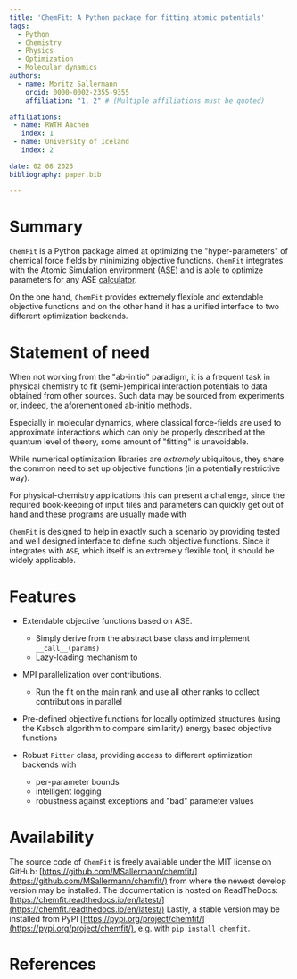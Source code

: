 ```yaml
---
title: 'ChemFit: A Python package for fitting atomic potentials'
tags:
  - Python
  - Chemistry
  - Physics
  - Optimization
  - Molecular dynamics
authors:
  - name: Moritz Sallermann
    orcid: 0000-0002-2355-9355
    affiliation: "1, 2" # (Multiple affiliations must be quoted)

affiliations:
 - name: RWTH Aachen
   index: 1
 - name: University of Iceland
   index: 2

date: 02 08 2025
bibliography: paper.bib

---
```


# Summary

`ChemFit` is a Python package aimed at optimizing the "hyper-parameters" of chemical force fields by minimizing objective functions. `ChemFit` integrates with the Atomic Simulation environment ([ASE](https://wiki.fysik.dtu.dk/ase/)) and is able to optimize parameters for any ASE [calculator](https://wiki.fysik.dtu.dk/ase/ase/calculators/calculators.html).

On the one hand, `ChemFit` provides extremely flexible and extendable objective functions and on the other hand it has a unified interface to two different optimization backends.

# Statement of need

When not working from the "ab-initio" paradigm, it is a frequent task in physical chemistry to fit (semi-)empirical interaction potentials to data obtained from other sources.
Such data may be sourced from experiments or, indeed, the aforementioned ab-initio methods.

Especially in molecular dynamics, where classical force-fields are used to approximate interactions which can only be properly described at the quantum level of theory, some amount of "fitting" is unavoidable.

While numerical optimization libraries are *extremely* ubiquitous, they share the common need to set up objective functions (in a potentially restrictive way).

For physical-chemistry applications this can present a challenge, since the required book-keeping of input files and parameters can quickly get out of hand and these programs are usually made with 

`ChemFit` is designed to help in exactly such a scenario by providing tested and well designed interface to define such objective functions.
Since it integrates with `ASE`, which itself is an extremely flexible tool, it should be widely applicable.

# Features

- Extendable objective functions based on ASE. 
  - Simply derive from the abstract base class and implement `__call__(params)`
  - Lazy-loading mechanism to

- MPI parallelization over contributions. 
  - Run the fit on the main rank and use all other ranks to collect contributions in parallel

- Pre-defined objective functions for locally optimized structures (using the Kabsch algorithm to compare similarity) energy based objective functions

- Robust `Fitter` class, providing access to different optimization backends with 
  - per-parameter bounds
  - intelligent logging
  - robustness against exceptions and "bad" parameter values

# Availability

The source code of `ChemFit` is freely available under the MIT license on GitHub: [https://github.com/MSallermann/chemfit/](https://github.com/MSallermann/chemfit/) from where the newest develop version may be installed.
The documentation is hosted on ReadTheDocs: [https://chemfit.readthedocs.io/en/latest/](https://chemfit.readthedocs.io/en/latest/)
Lastly, a stable version may be installed from PyPI [https://pypi.org/project/chemfit/](https://pypi.org/project/chemfit/), e.g. with `pip install chemfit`.

<!-- 
Citations to entries in paper.bib should be in
[rMarkdown](http://rmarkdown.rstudio.com/authoring_bibliographies_and_citations.html)
format.

If you want to cite a software repository URL (e.g. something on GitHub without a preferred
citation) then you can do it with the example BibTeX entry below for @fidgit.

For a quick reference, the following citation commands can be used:
- `@author:2001`  ->  "Author et al. (2001)"
- `[@author:2001]` -> "(Author et al., 2001)"
- `[@author1:2001; @author2:2001]` -> "(Author1 et al., 2001; Author2 et al., 2002)"

# Figures

Figures can be included like this:
![Caption for example figure.\label{fig:example}](figure.png)
and referenced from text using \autoref{fig:example}.

Figure sizes can be customized by adding an optional second parameter:
![Caption for example figure.](figure.png){ width=20% }

-->

# References